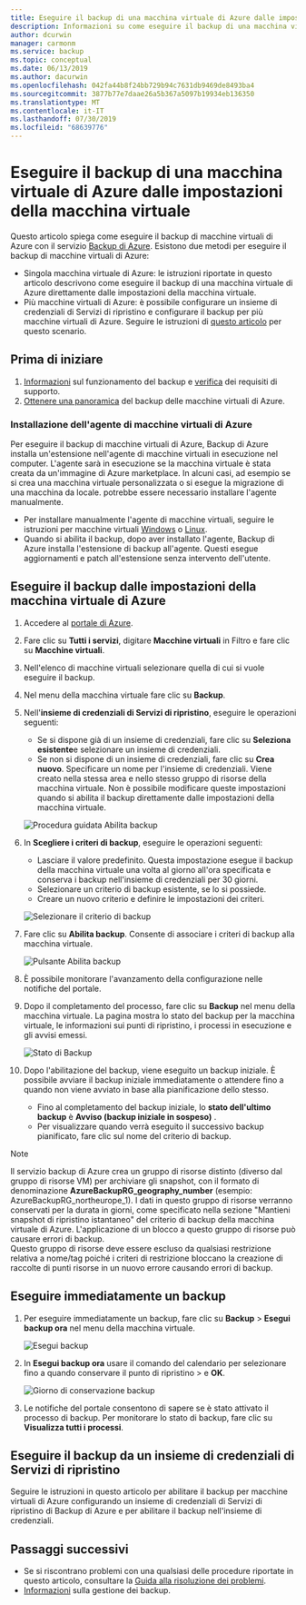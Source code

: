 ```yaml
---
title: Eseguire il backup di una macchina virtuale di Azure dalle impostazioni della macchina virtuale con il servizio Backup di Azure
description: Informazioni su come eseguire il backup di una macchina virtuale di Azure con il servizio Backup di Azure
author: dcurwin
manager: carmonm
ms.service: backup
ms.topic: conceptual
ms.date: 06/13/2019
ms.author: dacurwin
ms.openlocfilehash: 042fa44b8f24bb729b94c7631db9469de8493ba4
ms.sourcegitcommit: 3877b77e7daae26a5b367a5097b19934eb136350
ms.translationtype: MT
ms.contentlocale: it-IT
ms.lasthandoff: 07/30/2019
ms.locfileid: "68639776"
---
```

# <a name="back-up-an-azure-vm-from-the-vm-settings"></a>Eseguire il backup di una macchina virtuale di Azure dalle impostazioni della macchina virtuale

Questo articolo spiega come eseguire il backup di macchine virtuali di Azure con il servizio [Backup di Azure](backup-overview.md). Esistono due metodi per eseguire il backup di macchine virtuali di Azure:

- Singola macchina virtuale di Azure: le istruzioni riportate in questo articolo descrivono come eseguire il backup di una macchina virtuale di Azure direttamente dalle impostazioni della macchina virtuale.
- Più macchine virtuali di Azure: è possibile configurare un insieme di credenziali di Servizi di ripristino e configurare il backup per più macchine virtuali di Azure. Seguire le istruzioni di [questo articolo](backup-azure-arm-vms-prepare.md) per questo scenario.



## <a name="before-you-start"></a>Prima di iniziare

1. [Informazioni](backup-architecture.md#how-does-azure-backup-work) sul funzionamento del backup e [verifica](backup-support-matrix.md#azure-vm-backup-support) dei requisiti di supporto.
2. [Ottenere una panoramica](backup-azure-vms-introduction.md) del backup delle macchine virtuali di Azure.

### <a name="azure-vm-agent-installation"></a>Installazione dell'agente di macchine virtuali di Azure

Per eseguire il backup di macchine virtuali di Azure, Backup di Azure installa un'estensione nell'agente di macchine virtuali in esecuzione nel computer. L'agente sarà in esecuzione se la macchina virtuale è stata creata da un'immagine di Azure marketplace. In alcuni casi, ad esempio se si crea una macchina virtuale personalizzata o si esegue la migrazione di una macchina da locale. potrebbe essere necessario installare l'agente manualmente.

- Per installare manualmente l'agente di macchine virtuali, seguire le istruzioni per macchine virtuali [Windows](https://docs.microsoft.com/azure/virtual-machines/extensions/agent-windows) o [Linux](https://docs.microsoft.com/azure/virtual-machines/extensions/agent-linux).
- Quando si abilita il backup, dopo aver installato l'agente, Backup di Azure installa l'estensione di backup all'agente. Questi esegue aggiornamenti e patch all'estensione senza intervento dell'utente.

## <a name="back-up-from-azure-vm-settings"></a>Eseguire il backup dalle impostazioni della macchina virtuale di Azure


1. Accedere al [portale di Azure](https://portal.azure.com/).
2. Fare clic su **Tutti i servizi**, digitare **Macchine virtuali** in Filtro e fare clic su **Macchine virtuali**.
3. Nell'elenco di macchine virtuali selezionare quella di cui si vuole eseguire il backup.
4. Nel menu della macchina virtuale fare clic su **Backup**.
5. Nell'**insieme di credenziali di Servizi di ripristino**, eseguire le operazioni seguenti:
   - Se si dispone già di un insieme di credenziali, fare clic su **Seleziona esistente**e selezionare un insieme di credenziali.
   - Se non si dispone di un insieme di credenziali, fare clic su **Crea nuovo**. Specificare un nome per l'insieme di credenziali. Viene creato nella stessa area e nello stesso gruppo di risorse della macchina virtuale. Non è possibile modificare queste impostazioni quando si abilita il backup direttamente dalle impostazioni della macchina virtuale.

   ![Procedura guidata Abilita backup](./media/backup-azure-vms-first-look-arm/vm-menu-enable-backup-small.png)

6. In **Scegliere i criteri di backup**, eseguire le operazioni seguenti:

   - Lasciare il valore predefinito. Questa impostazione esegue il backup della macchina virtuale una volta al giorno all'ora specificata e conserva i backup nell'insieme di credenziali per 30 giorni.
   - Selezionare un criterio di backup esistente, se lo si possiede.
   - Creare un nuovo criterio e definire le impostazioni dei criteri.  

   ![Selezionare il criterio di backup](./media/backup-azure-vms-first-look-arm/set-backup-policy.png)

7. Fare clic su **Abilita backup**. Consente di associare i criteri di backup alla macchina virtuale.

    ![Pulsante Abilita backup](./media/backup-azure-vms-first-look-arm/vm-management-menu-enable-backup-button.png)

8. È possibile monitorare l'avanzamento della configurazione nelle notifiche del portale.
9. Dopo il completamento del processo, fare clic su **Backup** nel menu della macchina virtuale. La pagina mostra lo stato del backup per la macchina virtuale, le informazioni sui punti di ripristino, i processi in esecuzione e gli avvisi emessi.

   ![Stato di Backup](./media/backup-azure-vms-first-look-arm/backup-item-view-update.png)

10. Dopo l'abilitazione del backup, viene eseguito un backup iniziale. È possibile avviare il backup iniziale immediatamente o attendere fino a quando non viene avviato in base alla pianificazione dello stesso.
    - Fino al completamento del backup iniziale, lo **stato dell'ultimo backup** è **Avviso (backup iniziale in sospeso)** .
    - Per visualizzare quando verrà eseguito il successivo backup pianificato, fare clic sul nome del criterio di backup.


> [!NOTE]
> Il servizio backup di Azure crea un gruppo di risorse distinto (diverso dal gruppo di risorse VM) per archiviare gli snapshot, con il formato di denominazione **AzureBackupRG_geography_number** (esempio: AzureBackupRG_northeurope_1). I dati in questo gruppo di risorse verranno conservati per la durata in giorni, come specificato nella sezione "Mantieni snapshot di ripristino istantaneo" del criterio di backup della macchina virtuale di Azure. L'applicazione di un blocco a questo gruppo di risorse può causare errori di backup.<br>
Questo gruppo di risorse deve essere escluso da qualsiasi restrizione relativa a nome/tag poiché i criteri di restrizione bloccano la creazione di raccolte di punti risorse in un nuovo errore causando errori di backup.


## <a name="run-a-backup-immediately"></a>Eseguire immediatamente un backup

1. Per eseguire immediatamente un backup, fare clic su **Backup** > **Esegui backup ora** nel menu della macchina virtuale.

    ![Esegui backup](./media/backup-azure-vms-first-look-arm/backup-now-update.png)

2. In **Esegui backup ora** usare il comando del calendario per selezionare fino a quando conservare il punto di ripristino > e **OK**.

    ![Giorno di conservazione backup](./media/backup-azure-vms-first-look-arm/backup-now-blade-calendar.png)

3. Le notifiche del portale consentono di sapere se è stato attivato il processo di backup. Per monitorare lo stato di backup, fare clic su **Visualizza tutti i processi**.




## <a name="back-up-from-the-recovery-services-vault"></a>Eseguire il backup da un insieme di credenziali di Servizi di ripristino

Seguire le istruzioni in questo articolo per abilitare il backup per macchine virtuali di Azure configurando un insieme di credenziali di Servizi di ripristino di Backup di Azure e per abilitare il backup nell'insieme di credenziali.

## <a name="next-steps"></a>Passaggi successivi

- Se si riscontrano problemi con una qualsiasi delle procedure riportate in questo articolo, consultare la [Guida alla risoluzione dei problemi](backup-azure-vms-troubleshoot.md).
- [Informazioni](backup-azure-manage-vms.md) sulla gestione dei backup.
